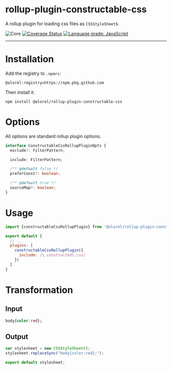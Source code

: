 # rollup-plugin-constructable-css

A rollup plugin for loading css files as `CSSStyleSheet`s.

![Core](https://github.com/Alorel/rollup-plugin-constructable-css/workflows/Core/badge.svg?branch=master)
[![Coverage Status](https://coveralls.io/repos/github/Alorel/rollup-plugin-constructable-css/badge.svg?branch=master)](https://coveralls.io/github/Alorel/rollup-plugin-constructable-css)
[![Language grade: JavaScript](https://img.shields.io/lgtm/grade/javascript/g/Alorel/rollup-plugin-constructable-css.svg?logo=lgtm&logoWidth=18)](https://lgtm.com/projects/g/Alorel/rollup-plugin-constructable-css/context:javascript)

-----

# Installation

Add the registry to `.npmrc`:

```
@alorel:registry=https://npm.pkg.github.com
```

Then install it:

```
npm install @alorel/rollup-plugin-constructable-css
```

# Options

All options are standard rollup plugin options.

```typescript
interface ConstructableCssRollupPluginOpts {
  exclude?: FilterPattern;

  include: FilterPattern;

  /** @default false */
  preferConst?: boolean;

  /** @default true */
  sourceMap?: boolean;
}
```

# Usage

```javascript
import {constructableCssRollupPlugin} from '@alorel/rollup-plugin-constructable-css';

export default {
  // ...
  plugins: [
    constructableCssRollupPlugin({
      include: /\.constructed\.css/
    })
  ]
}
```

# Transformation

## Input

```css
body{color:red};
```

## Output

```javascript
var stylesheet = new CSSStyleSheet();
stylesheet.replaceSync("body{color:red};");

export default stylesheet;
```
